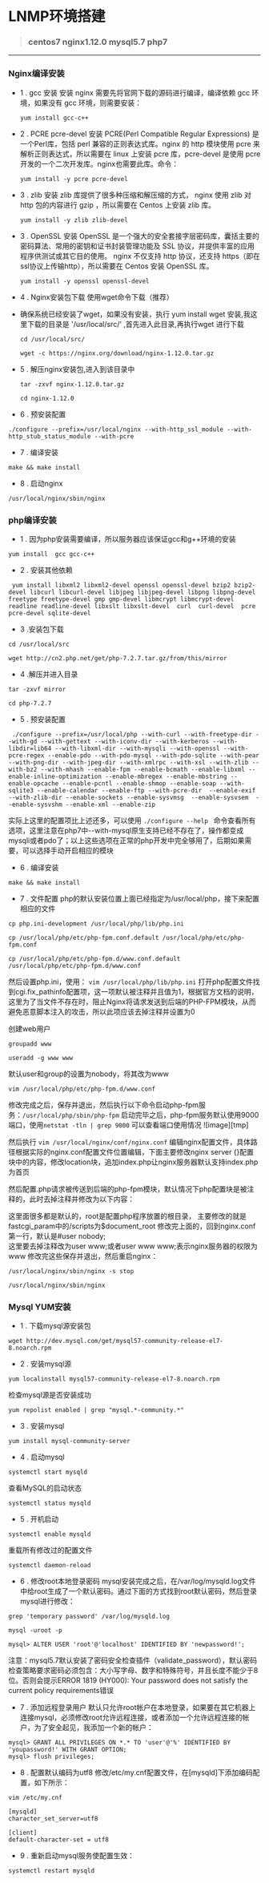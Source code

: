 # LNMP环境搭建
> ###  centos7 nginx1.12.0 mysql5.7 php7

---
### Nginx编译安装

* 1 . gcc 安装
 安装 nginx 需要先将官网下载的源码进行编译，编译依赖 gcc 环境，如果没有 gcc 环境，则需要安装：
    ```
    yum install gcc-c++               
    ```

* 2 . PCRE pcre-devel 安装
PCRE(Perl Compatible Regular Expressions) 是一个Perl库，包括 perl 兼容的正则表达式库。nginx 的 http 模块使用 pcre 来解析正则表达式，所以需要在 linux 上安装 pcre 库，pcre-devel 是使用 pcre 开发的一个二次开发库。nginx也需要此库。命令：
    ```
    yum install -y pcre pcre-devel
    ```

* 3 . zlib 安装
zlib 库提供了很多种压缩和解压缩的方式， nginx 使用 zlib 对 http 包的内容进行 gzip ，所以需要在 Centos 上安装 zlib 库。
    ```
    yum install -y zlib zlib-devel
    ```

* 3 . OpenSSL 安装
OpenSSL 是一个强大的安全套接字层密码库，囊括主要的密码算法、常用的密钥和证书封装管理功能及 SSL 协议，并提供丰富的应用程序供测试或其它目的使用。
nginx 不仅支持 http 协议，还支持 https（即在ssl协议上传输http），所以需要在 Centos 安装 OpenSSL 库。
    ```
    yum install -y openssl openssl-devel
    ```
    
* 4 .  Nginx安装包下载 使用wget命令下载（推荐）
* 确保系统已经安装了wget，如果没有安装，执行 yum install wget 安装,我这里下载的目录是 '/usr/local/src/' ,首先进入此目录,再执行wget 进行下载
     
    ```
    cd /usr/local/src/

    wget -c https://nginx.org/download/nginx-1.12.0.tar.gz
    
    ```

* 5 . 解压nginx安装包,进入到该目录中
    ```
    tar -zxvf nginx-1.12.0.tar.gz

    cd nginx-1.12.0
    ```

* 6 . 预安装配置
 ```
 ./configure --prefix=/usr/local/nginx --with-http_ssl_module --with-http_stub_status_module --with-pcre
 ```

* 7 . 编译安装
```
make && make install
```

* 8 . 启动nginx
```
/usr/local/nginx/sbin/nginx
```

### php编译安装


* 1 . 因为php安装需要编译，所以服务器应该保证gcc和g++环境的安装
```
yum install  gcc gcc-c++
```

* 2 . 安装其他依赖
```
 yum install libxml2 libxml2-devel openssl openssl-devel bzip2 bzip2-devel libcurl libcurl-devel libjpeg libjpeg-devel libpng libpng-devel freetype freetype-devel gmp gmp-devel libmcrypt libmcrypt-devel readline readline-devel libxslt libxslt-devel  curl  curl-devel  pcre  pcre-devel sqlite-devel
```

* 3 .安装包下载
```
cd /usr/local/src

wget http://cn2.php.net/get/php-7.2.7.tar.gz/from/this/mirror
```

* 4 .解压并进入目录
```
tar -zxvf mirror

cd php-7.2.7
```

* 5 . 预安装配置
```
 ./configure --prefix=/usr/local/php --with-curl --with-freetype-dir --with-gd --with-gettext --with-iconv-dir --with-kerberos --with-libdir=lib64 --with-libxml-dir --with-mysqli --with-openssl --with-pcre-regex --enable-pdo --with-pdo-mysql --with-pdo-sqlite --with-pear --with-png-dir --with-jpeg-dir --with-xmlrpc --with-xsl --with-zlib --with-bz2 --with-mhash --enable-fpm --enable-bcmath --enable-libxml --enable-inline-optimization --enable-mbregex --enable-mbstring --enable-opcache --enable-pcntl --enable-shmop --enable-soap --with-sqlite3 --enable-calendar --enable-ftp --with-pcre-dir  --enable-exif  --with-zlib-dir --enable-sockets --enable-sysvmsg  --enable-sysvsem  --enable-sysvshm --enable-xml --enable-zip
```
实际上这里的配置项比上述还多，可以使用 ```./configure --help ``` 命令查看所有选项，这里注意在php7中--with-mysql原生支持已经不存在了，操作都变成mysqli或者pdo了；以上这些选项在正常的php开发中完全够用了，后期如果需要，可以选择手动开启相应的模块


* 6 . 编译安装
```
make && make install
```

* 7 . 文件配置
php的默认安装位置上面已经指定为/usr/local/php，接下来配置相应的文件
```
cp php.ini-development /usr/local/php/lib/php.ini

cp /usr/local/php/etc/php-fpm.conf.default /usr/local/php/etc/php-fpm.conf

cp /usr/local/php/etc/php-fpm.d/www.conf.default /usr/local/php/etc/php-fpm.d/www.conf

```
然后设置php.ini，使用： ``` vim /usr/local/php/lib/php.ini ``` 打开php配置文件找到cgi.fix_pathinfo配置项，这一项默认被注释并且值为1，根据官方文档的说明，这里为了当文件不存在时，阻止Nginx将请求发送到后端的PHP-FPM模块，从而避免恶意脚本注入的攻击，所以此项应该去掉注释并设置为0

创建web用户
```
groupadd www

useradd -g www www
```

默认user和group的设置为nobody，将其改为www
```
vim /usr/local/php/etc/php-fpm.d/www.conf
```

修改完成之后，保存并退出，然后执行以下命令启动php-fpm服务：``` /usr/local/php/sbin/php-fpm ``` 启动完毕之后，php-fpm服务默认使用9000端口，使用``` netstat -tln | grep 9000 ```
可以查看端口使用情况
![image][tmp]


然后执行 ``` vim /usr/local/nginx/conf/nginx.conf ``` 编辑nginx配置文件，具体路径根据实际的nginx.conf配置文件位置编辑，下面主要修改nginx
server {}配置块中的内容，修改location块，追加index.php让nginx服务器默认支持index.php为首页


然后配置.php请求被传送到后端的php-fpm模块，默认情况下php配置块是被注释的，此时去掉注释并修改为以下内容：

这里面很多都是默认的，root是配置php程序放置的根目录，
主要修改的就是fastcgi_param中的/scripts为$document_root
修改完上面的，回到nginx.conf第一行，默认是#user nobody;  
这里要去掉注释改为user www;或者user www www;表示nginx服务器的权限为www
修改完这些保存并退出，然后重启nginx：
```
/usr/local/nginx/sbin/nginx -s stop

/usr/local/nginx/sbin/nginx 
```

### Mysql YUM安装

* 1 . 下载mysql源安装包
```
wget http://dev.mysql.com/get/mysql57-community-release-el7-8.noarch.rpm
```

* 2 . 安装mysql源
```
yum localinstall mysql57-community-release-el7-8.noarch.rpm
```
检查mysql源是否安装成功
```
yum repolist enabled | grep "mysql.*-community.*"
```

* 3 . 安装mysql
```
yum install mysql-community-server
```

* 4 . 启动mysql
```
systemctl start mysqld
```
查看MySQL的启动状态
```
systemctl status mysqld
```

* 5 . 开机启动
```
systemctl enable mysqld
```
重载所有修改过的配置文件
```
systemctl daemon-reload
```

* 6 . 修改root本地登录密码
mysql安装完成之后，在/var/log/mysqld.log文件中给root生成了一个默认密码。通过下面的方式找到root默认密码，然后登录mysql进行修改：
```
grep 'temporary password' /var/log/mysqld.log

mysql -uroot -p

mysql> ALTER USER 'root'@'localhost' IDENTIFIED BY 'newpassword!'; 
```
注意：mysql5.7默认安装了密码安全检查插件（validate_password），默认密码检查策略要求密码必须包含：大小写字母、数字和特殊符号，并且长度不能少于8位。否则会提示ERROR 1819 (HY000): Your password does not satisfy the current policy requirements错误


* 7 . 添加远程登录用户
默认只允许root帐户在本地登录，如果要在其它机器上连接mysql，必须修改root允许远程连接，或者添加一个允许远程连接的帐户，为了安全起见，我添加一个新的帐户：
```
mysql> GRANT ALL PRIVILEGES ON *.* TO 'user'@'%' IDENTIFIED BY 'youpassword!' WITH GRANT OPTION;
mysql> flush privileges;
```


* 8 . 配置默认编码为utf8
修改/etc/my.cnf配置文件，在[mysqld]下添加编码配置，如下所示：
```
vim /etc/my.cnf

[mysqld]
character_set_server=utf8

[client]
default-character-set = utf8
```

* 9 . 重新启动mysql服务使配置生效：

```
systemctl restart mysqld
```



